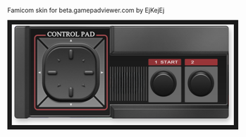 <p align="left">
Famicom skin for beta.gamepadviewer.com by EjKejEj
</p>
<p align="left">
<img src="https://github.com/EjKejEj/Gamepad-Viewer-skins/blob/main/MasterSystem/MasterSystem.png" width="518" height="228" border="10"/>
</p>
